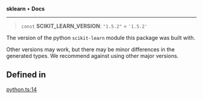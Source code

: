 **sklearn** • **Docs**

***

> `const` **SCIKIT\_LEARN\_VERSION**: `"1.5.2"` = `'1.5.2'`

The version of the python `scikit-learn` module this package was built with.

Other versions may work, but there may be minor differences in the generated
types. We recommend against using other major versions.

## Defined in

[python.ts:14](https://github.com/transitive-bullshit/scikit-learn-ts/blob/0c1bb72d9c175bd83cea17bef83f84e3230eb739/packages/sklearn/src/python.ts#L14)
